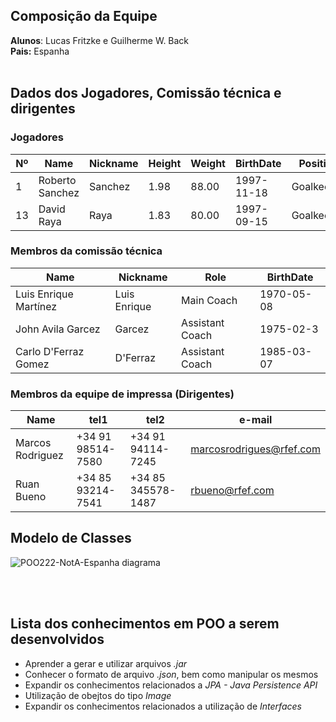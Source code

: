 ## **Composição da Equipe**
**Alunos**: Lucas Fritzke e Guilherme W. Back <br/>
**Pais:** Espanha 
<br/>
<br/>
## Dados dos Jogadores, Comissão técnica e dirigentes
### Jogadores
| Nº | Name            |   Nickname| Height |  Weight  |    BirthDate |   Position   |   CurrentClub           | 
|----| ----------------|  -------- |--------|--------- | ------------ |  ----------  |  -------------          |
| 1  | Roberto Sanchez | Sanchez   | 1.98   | 88.00    | 1997-11-18   | Goalkeeper   |  Brighton & Hove Albion | 
| 13 | David Raya      | Raya      | 1.83   | 80.00    | 1997-09-15   | Goalkeeper   |  Brentford              | 

### Membros da comissão técnica
| Name                  |   Nickname   |  Role     |    BirthDate | 
|-----------------      | -----------  |  -------- |--------------|
| Luis Enrique Martínez | Luis Enrique | Main Coach|  1970-05-08  |
| John Avila Garcez     |  Garcez      | Assistant Coach | 1975-02-3|
| Carlo D'Ferraz Gomez  |  D'Ferraz    | Assistant Coach | 1985-03-07 |

### Membros da equipe de impressa (Dirigentes)
| Name                  |   tel1       |  tel2     |    e-mail       | 
|-----------------      | -----------  |  -------- |--------------   |
| Marcos Rodriguez | +34 91 98514-7580 | +34 91 94114-7245|  marcosrodrigues@rfef.com |
| Ruan Bueno | +34 85 93214-7541 | +34 85 345578-1487|  rbueno@rfef.com |


## Modelo de Classes

![POO222-NotA-Espanha diagrama](https://user-images.githubusercontent.com/86270203/201945326-5b7463e4-73d4-4655-ba5e-fc1dc3695d67.png)

<br/>
<br/>

## Lista dos conhecimentos em POO a serem desenvolvidos
+ Aprender a gerar e utilizar arquivos *.jar*
+ Conhecer o formato de arquivo *.json*, bem como manipular os mesmos
+ Expandir os conhecimentos relacionados a *JPA - Java Persistence API*
+ Utilização de obejtos do tipo *Image* 
+ Expandir os conhecimentos relacionados a utilização de *Interfaces*
